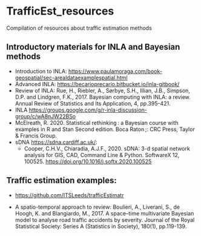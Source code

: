 # TrafficEst_resources
Compilation of resources about traffic estimation methods


## Introductory materials for INLA and Bayesian methods

-	Introduction to INLA: https://www.paulamoraga.com/book-geospatial/sec-arealdataexamplespatial.html
-	Advanced INLA:  https://becarioprecario.bitbucket.io/inla-gitbook/
-	Review of INLA: Rue, H., Riebler, A., Sørbye, S.H., Illian, J.B., Simpson, D.P. and Lindgren, F.K., 2017. Bayesian computing with INLA: a review. Annual Review of Statistics and Its Application, 4, pp.395-421.
- INLA https://groups.google.com/g/r-inla-discussion-group/c/wA8nJW22BSo
- McElreath, R. 2020. Statistical rethinking : a Bayesian course with examples in R and Stan Second edition. Boca Raton ;: CRC Press, Taylor & Francis Group.
- sDNA https://sdna.cardiff.ac.uk/:
  - Cooper, C.H.V., Chiaradia, A.J.F., 2020. sDNA: 3-d spatial network analysis for GIS, CAD, Command Line & Python. SoftwareX 12, 100525. https://doi.org/10.1016/j.softx.2020.100525

## Traffic estimation examples:
- https://github.com/ITSLeeds/trafficEstimatr 

- A spatio-temporal approach to review: Boulieri, A., Liverani, S., de Hoogh, K. and Blangiardo, M., 2017. A space–time multivariate Bayesian model to analyse road traffic accidents by severity. Journal of the Royal Statistical Society: Series A (Statistics in Society), 180(1), pp.119-139.

